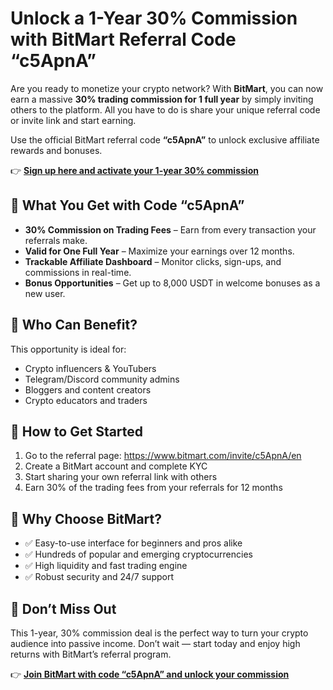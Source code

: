 <h1>Unlock a 1-Year 30% Commission with BitMart Referral Code “c5ApnA”</h1>

  <p>Are you ready to monetize your crypto network? With <strong>BitMart</strong>, you can now earn a massive <strong>30% trading commission for 1 full year</strong> by simply inviting others to the platform. All you have to do is share your unique referral code or invite link and start earning.</p>

  <p>Use the official BitMart referral code <strong>“c5ApnA”</strong> to unlock exclusive affiliate rewards and bonuses.</p>

  <p>
    👉 <strong><a href="https://www.bitmart.com/invite/c5ApnA/en" target="_blank">Sign up here and activate your 1-year 30% commission</a></strong>
  </p>

  <h2>💸 What You Get with Code “c5ApnA”</h2>

  <ul>
    <li><strong>30% Commission on Trading Fees</strong> – Earn from every transaction your referrals make.</li>
    <li><strong>Valid for One Full Year</strong> – Maximize your earnings over 12 months.</li>
    <li><strong>Trackable Affiliate Dashboard</strong> – Monitor clicks, sign-ups, and commissions in real-time.</li>
    <li><strong>Bonus Opportunities</strong> – Get up to 8,000 USDT in welcome bonuses as a new user.</li>
  </ul>

  <h2>🎯 Who Can Benefit?</h2>

  <p>This opportunity is ideal for:</p>
  <ul>
    <li>Crypto influencers & YouTubers</li>
    <li>Telegram/Discord community admins</li>
    <li>Bloggers and content creators</li>
    <li>Crypto educators and traders</li>
  </ul>

  <h2>🚀 How to Get Started</h2>

  <ol>
    <li>Go to the referral page: <a href="https://www.bitmart.com/invite/c5ApnA/en" target="_blank">https://www.bitmart.com/invite/c5ApnA/en</a></li>
    <li>Create a BitMart account and complete KYC</li>
    <li>Start sharing your own referral link with others</li>
    <li>Earn 30% of the trading fees from your referrals for 12 months</li>
  </ol>

  <h2>🔐 Why Choose BitMart?</h2>

  <ul>
    <li>✅ Easy-to-use interface for beginners and pros alike</li>
    <li>✅ Hundreds of popular and emerging cryptocurrencies</li>
    <li>✅ High liquidity and fast trading engine</li>
    <li>✅ Robust security and 24/7 support</li>
  </ul>

  <h2>🌟 Don’t Miss Out</h2>

  <p>This 1-year, 30% commission deal is the perfect way to turn your crypto audience into passive income. Don’t wait — start today and enjoy high returns with BitMart’s referral program.</p>

  <p>
    👉 <strong><a href="https://www.bitmart.com/invite/c5ApnA/en" target="_blank">Join BitMart with code “c5ApnA” and unlock your commission</a></strong>
  </p>

</body>
</html>
